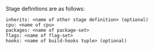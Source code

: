 Stage definitions are as follows:

```
inherits: <name of other stage definition> (optional)
cpu: <name of cpu>
packages: <name of package-set> 
flags: <name of flag-set>
hooks: <name of build-hooks tuple> (optional)
```
